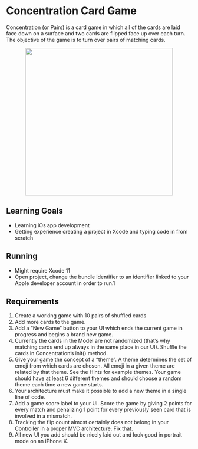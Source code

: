 # Concentration Card Game

Concentration (or Pairs) is a card game in which all of the cards are laid face down on a surface and two cards are flipped face up over each turn. The objective of the game is to turn over pairs of matching cards.
<p align="center">
  <img height="400" src="https://media.giphy.com/media/lQ1P43zyRLoDpOYBp8/giphy.gif">
  <br>
</p>


## Learning Goals
- Learning iOs app development
- Getting experience creating a project in Xcode and typing code in from scratch


## Running
- Might require Xcode 11
- Open project, change the bundle identifier to an identifier linked to your Apple developer account in order to run.1

## Requirements
1.  Create a working game with 10 pairs of shuffled cards
1.  Add more cards to the game.
1.  Add a “New Game” button to your UI which ends the current game in progress and
begins a brand new game.
1.  Currently the cards in the Model are not randomized (that’s why matching cards end
up always in the same place in our UI). Shuffle the cards in Concentration’s init()
method.
1.  Give your game the concept of a “theme”. A theme determines the set of emoji from
which cards are chosen. All emoji in a given theme are related by that theme. See the
Hints for example themes. Your game should have at least 6 different themes and
should choose a random theme each time a new game starts.
1.  Your architecture must make it possible to add a new theme in a single line of code.
1.  Add a game score label to your UI. Score the game by giving 2 points for every match
and penalizing 1 point for every previously seen card that is involved in a mismatch.
1.  Tracking the flip count almost certainly does not belong in your Controller in a proper
MVC architecture. Fix that.
1.  All new UI you add should be nicely laid out and look good in portrait mode on an
iPhone X.
